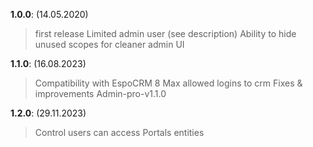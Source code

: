 **1.0.0**: (14.05.2020)
> first release
> Limited admin user (see description)
> Ability to hide unused scopes for cleaner admin UI

**1.1.0**: (16.08.2023)
> Compatibility with EspoCRM 8
> Max allowed logins to crm
> Fixes & improvements
> Admin-pro-v1.1.0

**1.2.0**: (29.11.2023)
>Control users can access Portals entities


